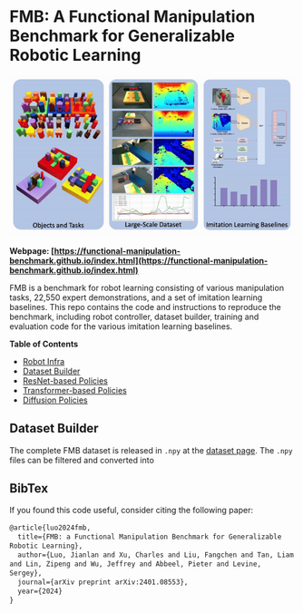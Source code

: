 # FMB: A Functional Manipulation Benchmark for Generalizable Robotic Learning

![](./docs/intro.gif)

**Webpage: [https://functional-manipulation-benchmark.github.io/index.html](https://functional-manipulation-benchmark.github.io/index.html)**


FMB is a benchmark for robot learning consisting of various manipulation tasks, 22,550 expert demonstrations, and a set of imitation learning baselines. This repo contains the code and instructions to reproduce the benchmark, including robot controller, dataset builder, training and evaluation code for the various imitation learning baselines. 

**Table of Contents**
- [Robot Infra](./robot_infra)
- [Dataset Builder](./fmb_dataset_builder/)
- [ResNet-based Policies](./ResNet/)
- [Transformer-based Policies](./Transformer/)
- [Diffusion Policies]()



## Dataset Builder
The complete FMB dataset is released in `.npy` at the [dataset page](https://functional-manipulation-benchmark.github.io/dataset/index.html). The `.npy` files can be filtered and converted into 
<!-- This code consists of three components:
1. [fmb_dataset_builder](./fmb_dataset_builder/): used to convert data into RLDS format
2. [ResNet](./ResNet/): used to train and eval fResNet+MLP policies
3. [Transformer](./Transformer/): used to trian and eval Transformer-based policies -->

## BibTex
If you found this code useful, consider citing the following paper:
```
@article{luo2024fmb,
  title={FMB: a Functional Manipulation Benchmark for Generalizable Robotic Learning},
  author={Luo, Jianlan and Xu, Charles and Liu, Fangchen and Tan, Liam and Lin, Zipeng and Wu, Jeffrey and Abbeel, Pieter and Levine, Sergey},
  journal={arXiv preprint arXiv:2401.08553},
  year={2024}
}
```